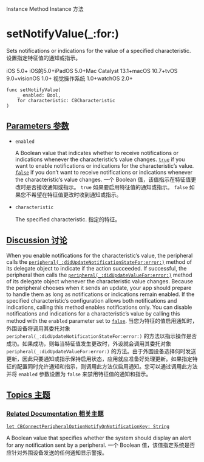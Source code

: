 Instance Method Instance 方法

# setNotifyValue(_:for:) 

Sets notifications or indications for the value of a specified characteristic.
设置指定特征值的通知或指示。

iOS 5.0+ iOS的5.0+iPadOS 5.0+Mac Catalyst 13.1+macOS 10.7+tvOS 9.0+visionOS 1.0+ 视觉操作系统 1.0+watchOS 2.0+

```
func setNotifyValue(
    _ enabled: Bool,
    for characteristic: CBCharacteristic
)
```



## [Parameters 参数](https://developer.apple.com/documentation/corebluetooth/cbperipheral/setnotifyvalue(_:for:)#parameters)

- `enabled`

  A Boolean value that indicates whether to receive notifications or indications whenever the characteristic’s value changes. [`true`](https://developer.apple.com/documentation/swift/true) if you want to enable notifications or indications for the characteristic’s value. [`false`](https://developer.apple.com/documentation/swift/false) if you don’t want to receive notifications or indications whenever the characteristic’s value changes. 一个 Boolean 值，该值指示在特征值更改时是否接收通知或指示。 `true` 如果要启用特征值的通知或指示。 `false` 如果您不希望在特征值更改时收到通知或指示。

- `characteristic`

  The specified characteristic. 指定的特征。



## [Discussion 讨论](https://developer.apple.com/documentation/corebluetooth/cbperipheral/setnotifyvalue(_:for:)#Discussion)

When you enable notifications for the characteristic’s value, the peripheral calls the [`peripheral(_:didUpdateNotificationStateFor:error:)`](https://developer.apple.com/documentation/corebluetooth/cbperipheraldelegate/peripheral(_:didupdatenotificationstatefor:error:)) method of its delegate object to indicate if the action succeeded. If successful, the peripheral then calls the [`peripheral(_:didUpdateValueFor:error:)`](https://developer.apple.com/documentation/corebluetooth/cbperipheraldelegate/peripheral(_:didupdatevaluefor:error:)-1xyna) method of its delegate object whenever the characteristic value changes. Because the peripheral chooses when it sends an update, your app should prepare to handle them as long as notifications or indications remain enabled. If the specified characteristic’s configuration allows both notifications and indications, calling this method enables notifications only. You can disable notifications and indications for a characteristic’s value by calling this method with the `enabled` parameter set to [`false`](https://developer.apple.com/documentation/swift/false).
当您为特征的值启用通知时，外围设备将调用其委托对象 `peripheral(_:didUpdateNotificationStateFor:error:)` 的方法以指示操作是否成功。如果成功，则每当特征值发生更改时，外设就会调用其委托对象 `peripheral(_:didUpdateValueFor:error:)` 的方法。由于外围设备选择何时发送更新，因此只要通知或指示保持启用状态，应用就应准备好处理更新。如果指定特征的配置同时允许通知和指示，则调用此方法仅启用通知。您可以通过调用此方法并将 `enabled` 参数设置为 `false` 来禁用特征值的通知和指示。



## [Topics 主题](https://developer.apple.com/documentation/corebluetooth/cbperipheral/setnotifyvalue(_:for:)#topics)

### [Related Documentation 相关主题](https://developer.apple.com/documentation/corebluetooth/cbperipheral/setnotifyvalue(_:for:)#Related-Documentation)

[`let CBConnectPeripheralOptionNotifyOnNotificationKey: String`](https://developer.apple.com/documentation/corebluetooth/cbconnectperipheraloptionnotifyonnotificationkey)

A Boolean value that specifies whether the system should display an alert for any notification sent by a peripheral.
一个 Boolean 值，该值指定系统是否应针对外围设备发送的任何通知显示警报。
